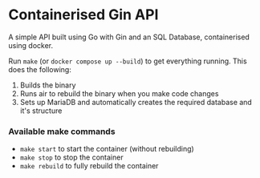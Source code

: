 # Containerised Gin API

A simple API built using Go with Gin and an SQL Database, containerised using docker.

Run `make` (or `docker compose up --build`) to get everything running. This does the following:
1. Builds the binary
2. Runs air to rebuild the binary when you make code changes
3. Sets up MariaDB and automatically creates the required database and it's structure

### Available make commands
- `make start` to start the container (without rebuilding)
- `make stop` to stop the container
- `make rebuild` to fully rebuild the container